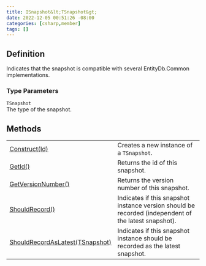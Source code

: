 ```yaml
---
title: ISnapshot&lt;TSnapshot&gt;
date: 2022-12-05 00:51:26 -08:00
categories: [csharp,member]
tags: []
---
```


## Definition

Indicates that the snapshot is compatible with several EntityDb.Common implementations.

### Type Parameters
`TSnapshot`<br />The type of the snapshot.
## Methods
<table><tr><td><!--/posts/csharp.member.entitydb.common.snapshots.isnapshot`1.construct/--><a href='#'>Construct(Id)</a></td><td>
Creates a new instance of a <code class='language-plaintext highlighter-rouge'>TSnapshot</code>.
</td></tr><tr><td><!--/posts/csharp.member.entitydb.common.snapshots.isnapshot`1.getid/--><a href='#'>GetId()</a></td><td>
Returns the id of this snapshot.
</td></tr><tr><td><!--/posts/csharp.member.entitydb.common.snapshots.isnapshot`1.getversionnumber/--><a href='#'>GetVersionNumber()</a></td><td>
Returns the version number of this snapshot.
</td></tr><tr><td><!--/posts/csharp.member.entitydb.common.snapshots.isnapshot`1.shouldrecord/--><a href='#'>ShouldRecord()</a></td><td>
Indicates if this snapshot instance version should be recorded (independent of the latest snapshot).
</td></tr><tr><td><!--/posts/csharp.member.entitydb.common.snapshots.isnapshot`1.shouldrecordaslatest/--><a href='#'>ShouldRecordAsLatest(TSnapshot)</a></td><td>
Indicates if this snapshot instance should be recorded as the latest snapshot.
</td></tr></table>
